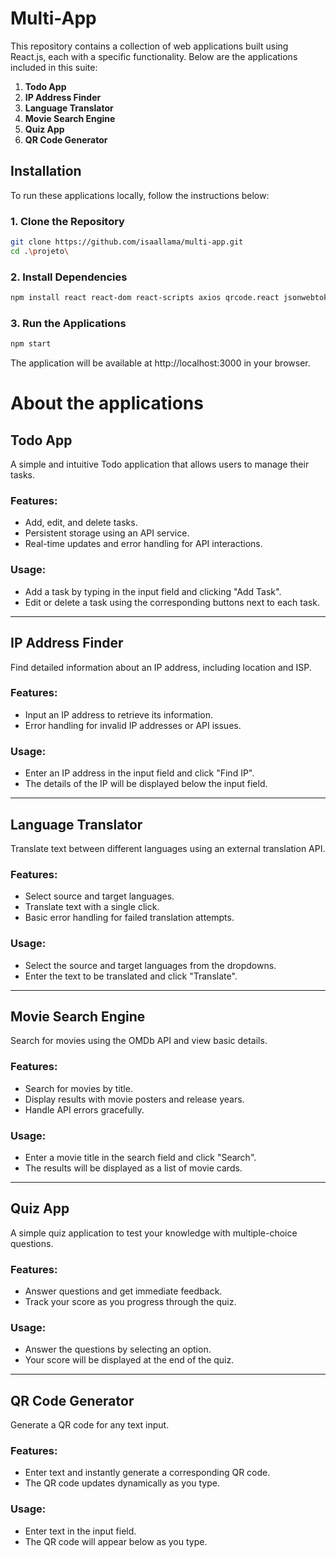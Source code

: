 # **Multi-App**

This repository contains a collection of web applications built using React.js, each with a specific functionality. Below are the applications included in this suite:

1. **Todo App**
2. **IP Address Finder**
3. **Language Translator**
4. **Movie Search Engine**
5. **Quiz App**
6. **QR Code Generator**

## **Installation**

To run these applications locally, follow the instructions below:

### **1. Clone the Repository**

```bash
git clone https://github.com/isaallama/multi-app.git
cd .\projeto\
```

### **2. Install Dependencies**

```bash
npm install react react-dom react-scripts axios qrcode.react jsonwebtoken bcryptjs express lodash
```
### **3.  Run the Applications**

```bash
npm start
```
The application will be available at http://localhost:3000 in your browser.

# About the applications
## Todo App
A simple and intuitive Todo application that allows users to manage their tasks.

### Features:
- Add, edit, and delete tasks.
- Persistent storage using an API service.
- Real-time updates and error handling for API interactions.

### Usage:
- Add a task by typing in the input field and clicking "Add Task".
- Edit or delete a task using the corresponding buttons next to each task.

---

## IP Address Finder
Find detailed information about an IP address, including location and ISP.

### Features:
- Input an IP address to retrieve its information.
- Error handling for invalid IP addresses or API issues.

### Usage:
- Enter an IP address in the input field and click "Find IP".
- The details of the IP will be displayed below the input field.

---

## Language Translator
Translate text between different languages using an external translation API.

### Features:
- Select source and target languages.
- Translate text with a single click.
- Basic error handling for failed translation attempts.

### Usage:
- Select the source and target languages from the dropdowns.
- Enter the text to be translated and click "Translate".

---

## Movie Search Engine
Search for movies using the OMDb API and view basic details.

### Features:
- Search for movies by title.
- Display results with movie posters and release years.
- Handle API errors gracefully.

### Usage:
- Enter a movie title in the search field and click "Search".
- The results will be displayed as a list of movie cards.

---

## Quiz App
A simple quiz application to test your knowledge with multiple-choice questions.

### Features:
- Answer questions and get immediate feedback.
- Track your score as you progress through the quiz.

### Usage:
- Answer the questions by selecting an option.
- Your score will be displayed at the end of the quiz.

---

## QR Code Generator
Generate a QR code for any text input.

### Features:
- Enter text and instantly generate a corresponding QR code.
- The QR code updates dynamically as you type.

### Usage:
- Enter text in the input field.
- The QR code will appear below as you type.
